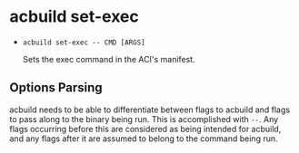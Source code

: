 # acbuild set-exec

* `acbuild set-exec -- CMD [ARGS]`

  Sets the exec command in the ACI's manifest.

## Options Parsing

acbuild needs to be able to differentiate between flags to acbuild and flags to
pass along to the binary being run. This is accomplished with `--`. Any flags
occurring before this are considered as being intended for acbuild, and any
flags after it are assumed to belong to the command being run.
